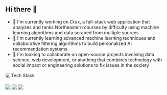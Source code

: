 ## Hi there 👋

- 🔭 I'm currently working on Crux, a full-stack web application that analyzes and ranks Northeastern courses by difficulty using machine learning algorithms and data scraped from multiple sources
- 🌱 I'm currently learning advanced machine learning techniques and collaborative filtering algorithms to build personalized AI recommendation systems
- 👯 I'm looking to collaborate on open-source projects involving data science, web development, or anything that combines technology with social impact or engineering solutions to fix issues in the society

💻 Tech Stack

<img src="https://img.shields.io/badge/Python-FFD43B?style=for-the-badge&logo=python&logoColor=blue"/> <img src="https://img.shields.io/badge/Kotlin-B125EA?style=for-the-badge&logo=kotlin&logoColor=white"/> <img src="https://img.shields.io/badge/React-20232A?style=for-the-badge&logo=react&logoColor=61DAFB"/>
